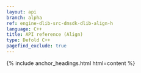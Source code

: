 ```yaml
---
layout: api
branch: alpha
ref: engine-dlib-src-dmsdk-dlib-align-h
language: C++
title: API reference (Align)
type: Defold C++
pagefind_exclude: true
---
```

{% include anchor_headings.html html=content %}